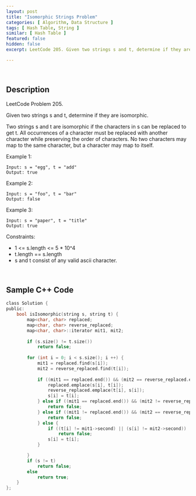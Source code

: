 ```yaml
---
layout: post
title: "Isomorphic Strings Problem"
categories: [ Algorithm, Data Structure ]
tags: [ Hash Table, String ]
similar: [ Hash Table ]
featured: false
hidden: false
excerpt: LeetCode 205. Given two strings s and t, determine if they are isomorphic.

---
```


<br />

## Description

LeetCode Problem 205.

Given two strings s and t, determine if they are isomorphic.

Two strings s and t are isomorphic if the characters in s can be replaced to get t.
All occurrences of a character must be replaced with another character while preserving the order of characters. No two characters may map to the same character, but a character may map to itself.

Example 1:
```
Input: s = "egg", t = "add"
Output: true
```

Example 2:
```
Input: s = "foo", t = "bar"
Output: false
```

Example 3:
```
Input: s = "paper", t = "title"
Output: true
```

Constraints:
* 1 <= s.length <= 5 * 10^4
* t.length == s.length
* s and t consist of any valid ascii character.

<br />

## Sample C++ Code


```c
class Solution {
public:
    bool isIsomorphic(string s, string t) {
        map<char, char> replaced;
        map<char, char> reverse_replaced;
        map<char, char>::iterator mit1, mit2;
        
        if (s.size() != t.size())
            return false;
        
        for (int i = 0; i < s.size(); i ++) {
            mit1 = replaced.find(s[i]);
            mit2 = reverse_replaced.find(t[i]);
            
            if ((mit1 == replaced.end()) && (mit2 == reverse_replaced.end())) {
                replaced.emplace(s[i], t[i]);
                reverse_replaced.emplace(t[i], s[i]);
                s[i] = t[i];
            } else if ((mit1 == replaced.end()) && (mit2 != reverse_replaced.end())) {
                return false;
            } else if ((mit1 != replaced.end()) && (mit2 == reverse_replaced.end())) {
                return false;
            } else {
                if ((t[i] != mit1->second) || (s[i] != mit2->second))
                    return false;
                s[i] = t[i];
            }

        }
        if (s != t)
            return false;
        else 
            return true;
    }
};
```


